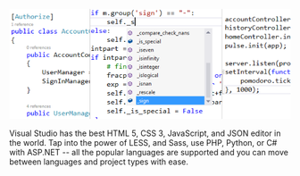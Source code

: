 <properties
	pageTitle="Languages"
	description="Visual Studio has support for a wide variety of languages for targeting both the server and client."
	order="200"
	slug="languages"
	keywords="css, html, javascript"
/>

![Languages](_assets/index-languages.png)

Visual Studio has the best HTML 5, CSS 3, JavaScript, and JSON editor in the world. Tap into the power of LESS, and Sass, use PHP, Python, or C# with ASP.NET  -- all the popular languages are supported and you can move between languages and project types with ease.  